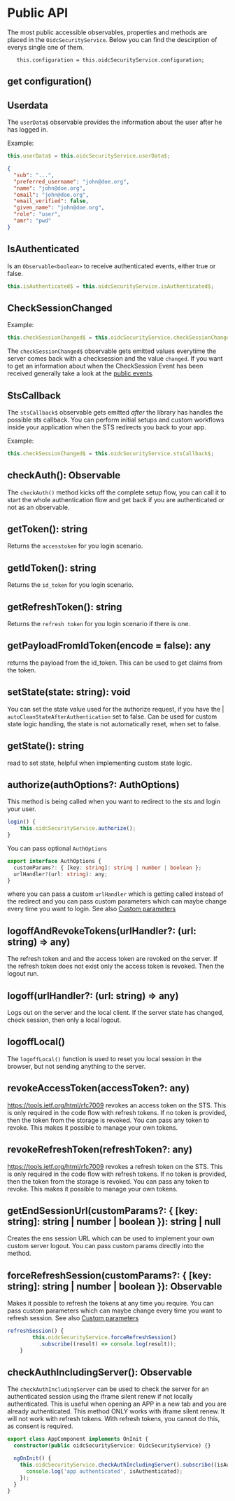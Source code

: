 # Public API

The most public accessible observables, properties and methods are placed in the `OidcSecurityService`. Below you can find the descirption of everys single one of them.

```
   this.configuration = this.oidcSecurityService.configuration;
```

## get configuration()

## Userdata

The `userData$` observable provides the information about the user after he has logged in.

Example:

```ts
this.userData$ = this.oidcSecurityService.userData$;
```

```json
{
  "sub": "...",
  "preferred_username": "john@doe.org",
  "name": "john@doe.org",
  "email": "john@doe.org",
  "email_verified": false,
  "given_name": "john@doe.org",
  "role": "user",
  "amr": "pwd"
}
```

## IsAuthenticated

Is an `Observable<boolean>` to receive authenticated events, either true or false.

```ts
this.isAuthenticated$ = this.oidcSecurityService.isAuthenticated$;
```

## CheckSessionChanged

Example:

```ts
this.checkSessionChanged$ = this.oidcSecurityService.checkSessionChanged$;
```

The `checkSessionChanged$` observable gets emitted values everytime the server comes back with a checksession and the value `changed`. If you want to get an information about when the CheckSession Event has been received generally take a look at the [public events](features.md#public-events).

## StsCallback

The `stsCallback$` observable gets emitted _after_ the library has handles the possible sts callback. You can perform initial setups and custom workflows inside your application when the STS redirects you back to your app.

Example:

```ts
this.checkSessionChanged$ = this.oidcSecurityService.stsCallback$;
```

## checkAuth(): Observable<boolean>

The `checkAuth()` method kicks off the complete setup flow, you can call it to start the whole authentication flow and get back if you are authenticated or not as an observable.

## getToken(): string

Returns the `accesstoken` for you login scenario.

## getIdToken(): string

Returns the `id_token` for you login scenario.

## getRefreshToken(): string

Returns the `refresh token` for you login scenario if there is one.

## getPayloadFromIdToken(encode = false): any

returns the payload from the id_token. This can be used to get claims from the token.

## setState(state: string): void

You can set the state value used for the authorize request, if you have the | `autoCleanStateAfterAuthentication` set to false. Can be used for custom state logic handling, the state is not automatically reset, when set to false.

## getState(): string

read to set state, helpful when implementing custom state logic.

## authorize(authOptions?: AuthOptions)

This method is being called when you want to redirect to the sts and login your user.

```typescript
login() {
    this.oidcSecurityService.authorize();
}
```

You can pass optional `AuthOptions`

```ts
export interface AuthOptions {
  customParams?: { [key: string]: string | number | boolean };
  urlHandler?(url: string): any;
}
```

where you can pass a custom `urlHandler` which is getting called instead of the redirect and you can pass custom parameters which can maybe change every time you want to login. See also [Custom parameters](features.md/#custom-parameters)

## logoffAndRevokeTokens(urlHandler?: (url: string) => any)

The refresh token and and the access token are revoked on the server. If the refresh token does not exist only the access token is revoked. Then the logout run.

## logoff(urlHandler?: (url: string) => any)

Logs out on the server and the local client. If the server state has changed, check session, then only a local logout.

## logoffLocal()

The `logoffLocal()` function is used to reset you local session in the browser, but not sending anything to the server.

## revokeAccessToken(accessToken?: any)

https://tools.ietf.org/html/rfc7009
revokes an access token on the STS. This is only required in the code flow with refresh tokens. If no token is provided, then the token from the storage is revoked. You can pass any token to revoke. This makes it possible to manage your own tokens.

## revokeRefreshToken(refreshToken?: any)

https://tools.ietf.org/html/rfc7009
revokes a refresh token on the STS. This is only required in the code flow with refresh tokens.
If no token is provided, then the token from the storage is revoked. You can pass any token to revoke.
This makes it possible to manage your own tokens.

## getEndSessionUrl(customParams?: { [key: string]: string | number | boolean }): string | null

Creates the ens session URL which can be used to implement your own custom server logout. You can pass custom params directly into the method.

## forceRefreshSession(customParams?: { [key: string]: string | number | boolean }): Observable

Makes it possible to refresh the tokens at any time you require. You can pass custom parameters which can maybe change every time you want to refresh session. See also [Custom parameters](features.md/#custom-parameters)

```typescript
refreshSession() {
        this.oidcSecurityService.forceRefreshSession()
          .subscribe((result) => console.log(result));
    }
```

## checkAuthIncludingServer(): Observable

The `checkAuthIncludingServer` can be used to check the server for an authenticated session using the iframe silent renew if not locally authenticated. This is useful when opening an APP in a new tab and you are already authenticated. This method ONLY works with iframe silent renew. It will not work with refresh tokens. With refresh tokens, you cannot do this, as consent is required.

```typescript
export class AppComponent implements OnInit {
  constructor(public oidcSecurityService: OidcSecurityService) {}

  ngOnInit() {
    this.oidcSecurityService.checkAuthIncludingServer().subscribe((isAuthenticated) => {
      console.log('app authenticated', isAuthenticated);
    });
  }
}
```

